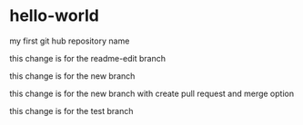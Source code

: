 # hello-world
my first git hub repository name


this change is for the readme-edit branch

this change is for the new branch


this change is for the new branch with create pull request and merge option


this change is for the test branch

